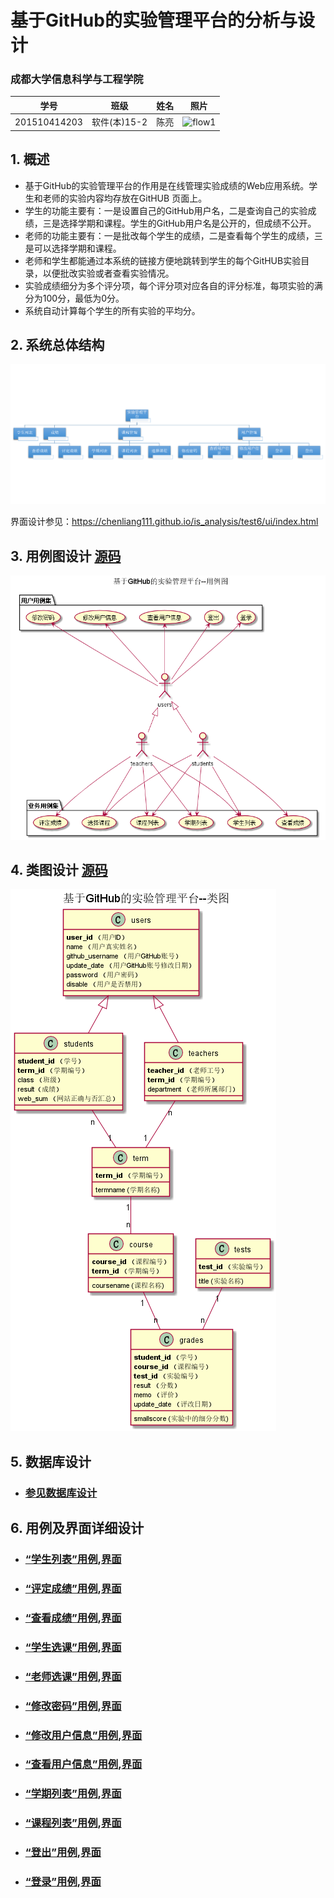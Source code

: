 ﻿<!-- markdownlint-disable MD033-->
<!-- 禁止MD033类型的警告 https://www.npmjs.com/package/markdownlint -->

# 基于GitHub的实验管理平台的分析与设计

### 成都大学信息科学与工程学院

|学号|班级|姓名|照片|
|:-------:|:-------------: | :----------:|:---:|
|201510414203|软件(本)15-2|陈亮|![flow1](../myself.jpg)|

## 1. 概述
- 基于GitHub的实验管理平台的作用是在线管理实验成绩的Web应用系统。学生和老师的实验内容均存放在GitHUB
页面上。
- 学生的功能主要有：一是设置自己的GitHub用户名，二是查询自己的实验成绩，三是选择学期和课程。学生的GitHub用户名是公开的，但成绩不公开。
- 老师的功能主要有：一是批改每个学生的成绩，二是查看每个学生的成绩，三是可以选择学期和课程。
- 老师和学生都能通过本系统的链接方便地跳转到学生的每个GitHUB实验目录，以便批改实验或者查看实验情况。
- 实验成绩细分为多个评分项，每个评分项对应各自的评分标准，每项实验的满分为100分，最低为0分。
- 系统自动计算每个学生的所有实验的平均分。
    
## 2. 系统总体结构
![](图片/系统总体结构.png)

界面设计参见：https://chenliang111.github.io/is_analysis/test6/ui/index.html
    
## 3. 用例图设计 [源码](src/UseCase.puml)
![](图片/UseCase.png)

## 4. 类图设计 [源码](src/Class.puml)
![](图片/Class.png)

## 5. 数据库设计
- ### [参见数据库设计](./数据库设计.md)

## 6. 用例及界面详细设计
- ### [“学生列表”用例](./用例/学生列表.md),[界面](https://chenliang111.github.io/is_analysis/test6/ui/index.html)
- ### [“评定成绩”用例](./用例/评定成绩.md),[界面](https://chenliang111.github.io/is_analysis/test6/ui/评定成绩.html)
- ### [“查看成绩”用例](./用例/查看成绩.md),[界面](https://chenliang111.github.io/is_analysis/test6/ui/查看成绩.html)
- ### [“学生选课”用例](./用例/学生选课.md),[界面](https://chenliang111.github.io/is_analysis/test6/ui/选择课程.html)
- ### [“老师选课”用例](./用例/老师选课.md),[界面](https://chenliang111.github.io/is_analysis/test6/ui/选择课程.html)
- ### [“修改密码”用例](./用例/修改密码.md),[界面](https://chenliang111.github.io/is_analysis/test6/ui/修改密码.html)
- ### [“修改用户信息”用例](./用例/修改用户信息.md),[界面](https://chenliang111.github.io/is_analysis/test6/ui/修改用户信息.html)
- ### [“查看用户信息”用例](./用例/查看用户信息.md),[界面](https://chenliang111.github.io/is_analysis/test6/ui/查看用户信息.html)
- ### [“学期列表”用例](./用例/学期列表.md),[界面](https://chenliang111.github.io/is_analysis/test6/ui/顶部菜单栏.html)
- ### [“课程列表”用例](./用例/课程列表.md),[界面](https://chenliang111.github.io/is_analysis/test6/ui/顶部菜单栏.html)
- ### [“登出”用例](./用例/登出.md),[界面](https://chenliang111.github.io/is_analysis/test6/ui/顶部菜单栏.html)
- ### [“登录”用例](./用例/登录.md),[界面](https://chenliang111.github.io/is_analysis/test6/ui/登录.html)
